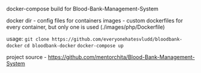 docker-compose build for Blood-Bank-Management-System

docker dir - config files for containers
images - custom dockerfiles for every container, but only one is used (./images/php/Dockerfile)

usage:
```git clone https://github.com/everyonehatesvludd/bloodbank-docker``` 
```cd bloodbank-docker```
```docker-compose up```

project source - https://github.com/mentorchita/Blood-Bank-Management-System
